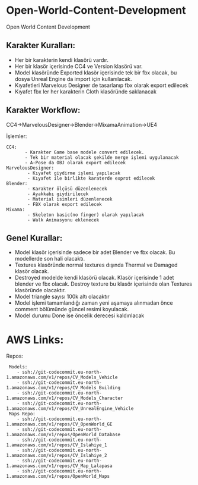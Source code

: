 # Open-World-Content-Development
Open World Content Development

## Karakter Kuralları:

- Her bir karakterin kendi klasörü vardır.
- Her bir klasör içerisinde CC4 ve Version klasörü var. 
- Model klasöründe Exported klasör içerisinde tek bir fbx olacak, bu dosya Unreal Engine da import için kullanılacak.
- Kıyafetleri Marvelous Designer de  tasarlanıp fbx olarak export edilecek
- Kıyafet fbx ler her karakterin Cloth klasöründe saklanacak

## Karakter Workflow:

CC4->MarvelousDesigner->Blender->MixamaAnimation->UE4

 İşlemler:
 
    CC4: 
           - Karakter Game base modele convert edilecek.
           - Tek bir material olacak şekilde merge işlemi uygulanacak
           - A-Pose da OBJ olarak export edilecek
    MarvelousDesigner:
            - Kıyafet giydirme işlemi yapılacak
            - Kıyafet ile birlikte karaterde exprot edilecek
    Blender:
            - Karakter ölçüsü düzenlenecek
            - Ayakkabı giydirilecek
            - Material isimleri düzenlenecek
            - FBX olarak export edilecek
    Mixama:
            - Skeleton basic(no finger) olarak yapılacak
            - Walk Animasyonu eklenecek


## Genel Kurallar:
- Model klasör içerisinde sadece bir adet Blender ve fbx olacak. Bu modellerde son hali olacaktı.
- Textures klasöründe normal textures dışında Thermal ve Damaged klasör olacak.
- Destroyed modelde kendi klasörü olacak. Klasör içerisinde 1 adet blender ve fbx olacak. Destroy texture bu klasör içerisinde olan Textures klasöründe olacaktır.
- Model triangle sayısı 100k altı olacaktır
- Model işlemi tamamlandığı zaman yeni aşamaya alınmadan önce comment bölümünde güncel resimi koyulacak. 
- Model durumu Done ise öncelik derecesi kaldırılacak

# AWS Links:
 Repos:
 
     Models:
        - ssh://git-codecommit.eu-north-1.amazonaws.com/v1/repos/CV_Models_Vehicle
        - ssh://git-codecommit.eu-north-1.amazonaws.com/v1/repos/CV_Models_Building
        - ssh://git-codecommit.eu-north-1.amazonaws.com/v1/repos/CV_Models_Character
        - ssh://git-codecommit.eu-north-1.amazonaws.com/v1/repos/CV_UnrealEngine_Vehicle
     Maps Repo:
        - ssh://git-codecommit.eu-north-1.amazonaws.com/v1/repos/CV_OpenWorld_GE
        - ssh://git-codecommit.eu-north-1.amazonaws.com/v1/repos/OpenWorld_Database
        - ssh://git-codecommit.eu-north-1.amazonaws.com/v1/repos/CV_Islahiye_1
        - ssh://git-codecommit.eu-north-1.amazonaws.com/v1/repos/CV_Islahiye_2
        - ssh://git-codecommit.eu-north-1.amazonaws.com/v1/repos/CV_Map_Lalapasa
        - ssh://git-codecommit.eu-north-1.amazonaws.com/v1/repos/OpenWorld_Maps
